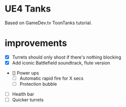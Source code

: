 # UE4 Tanks

Based on GameDev.tv ToonTanks tutorial.

# improvements

- [x] Turrets should only shoot if there's nothing blocking 
- [x] Add iconic Battlefield soundtrack, flute version
- [] Power ups
  - [ ] Automatic rapid fire for X secs
  - [ ] Protection bubble
- [ ] Health bar
- [ ] Quicker turrets